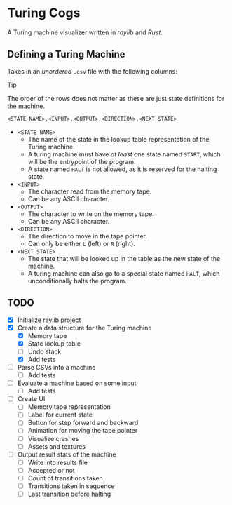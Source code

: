# Turing Cogs

A Turing machine visualizer written in *raylib* and *Rust*.

## Defining a Turing Machine

Takes in an *unordered* `.csv` file with the following columns:

> [!TIP]
> The order of the rows does not matter as these are just state
> definitions for the machine.

```
<STATE NAME>,<INPUT>,<OUTPUT>,<DIRECTION>,<NEXT STATE>
```

- `<STATE NAME>`
  - The name of the state in the lookup table representation of the Turing
    machine.
  - A turing machine must have *at least* one state named `START`, which will
    be the entrypoint of the program.
  - A state named `HALT` is not allowed, as it is reserved for the halting
    state.
- `<INPUT>`
  - The character read from the memory tape.
  - Can be any ASCII character.
- `<OUTPUT>`
  - The character to write on the memory tape.
  - Can be any ASCII character.
- `<DIRECTION>`
  - The direction to move in the tape pointer.
  - Can only be either `L` (left) or `R` (right).
- `<NEXT STATE>`
  - The state that will be looked up in the table as the new state of the
    machine.
  - A turing machine can also go to a special state named `HALT`, which
    unconditionally halts the program.

## TODO
- [x] Initialize raylib project
- [x] Create a data structure for the Turing machine
  - [x] Memory tape
  - [x] State lookup table
  - [ ] Undo stack
  - [x] Add tests
- [ ] Parse CSVs into a machine
  - [ ] Add tests
- [ ] Evaluate a machine based on some input
  - [ ] Add tests
- [ ] Create UI
  - [ ] Memory tape representation
  - [ ] Label for current state
  - [ ] Button for step forward and backward
  - [ ] Animation for moving the tape pointer
  - [ ] Visualize crashes
  - [ ] Assets and textures
- [ ] Output result stats of the machine
  - [ ] Write into results file
  - [ ] Accepted or not
  - [ ] Count of transitions taken
  - [ ] Transitions taken in sequence
  - [ ] Last transition before halting
